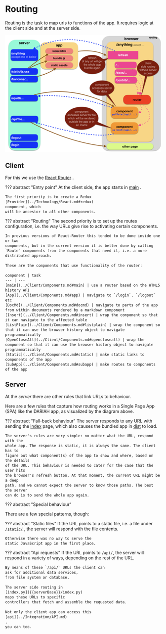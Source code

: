 # Routing

Routing is the task to map urls to functions of the app.
It requires logic at the client side and at the server side.

![diag](../design/design.006.png)

## Client
For this we use the
[React Router](../Technology/React.md#routing)
.

??? abstract "Entry point"
    At the client side, the app starts in
    [main](../Client/Components.md#main)
    .

    The first priority is to create a Redux
    [Provider](../Technology/React.md#redux)
    component, which
    will be ancestor to all other components.

??? abstract "Routing"
    The second priority is to set up the routes configuration, i.e. the way URLs
    give rise to activating certain components.

    In previous versions of React-Router this tended to be done inside one or two
    components, but in the current version it is better done by calling
    `Route` components from the components that need it, i.e. a more
    distributed approach.

    These are the components that use functionality of the router:

    component | task
    --- | ---
    [main](../Client/Components.md#main) | use a router based on the HTML5 history API
    [App](../Client/Components.md#app) | navigate to `/login`, `/logout` etc
    [DocMd](../Client/Components.md#docmd) | navigate to parts of the app from within documents rendered by a markdown component
    [Insert](../Client/Components.md#insert) | wrap the component so that it can navigate to the affected table
    [ListPlain](../Client/Components.md#listplain) | wrap the component so that it can use the browser history object to navigate programmatically
    [OpenCloseAll](../Client/Components.md#opencloseall) | wrap the component so that it can use the browser history object to navigate programmatically
    [Static](../Client/Components.md#static) | make static links to components of the app
    [SubApp](../Client/Components.md#subapp) | make routes to components of the app

## Server

At the *server* there are other rules that link URLs to behaviour.

Here are a few rules that capture how routing works in a Single Page App (SPA)
like the DARIAH app, as visualized by the diagram above.

??? abstract "Fall-back behaviour"
    The server responds to any URL with sending the
    [index]({{serverBase}}/templates/index.html)
    page, which also causes the bundled
    app in
    [dist]({{distBase}})
    to load.

    The server's rules are very simple: no matter what the URL, respond with the
    whole app. The response is static, it is always the same. The client has to
    figure out what component(s) of the app to show and where, based on the details
    of the URL. This behaviour is needed to cater for the case that the user hits
    the browser's refresh button. At that moment, the current URL might be a deep
    path, and we cannot expect the server to know those paths. The best the server
    can do is to send the whole app again.

??? abstract "Special behaviour"

There are a few special patterns, though:

??? abstract "Static files"
    If the URL points to a static file, i.e. a file under
    [`/static/`]({{staticBase}})
    ,
    the server
    will respond with the file contents.

    Otherwise there was no way to serve the
    static JavaScript app in the first place.

??? abstract "Api requests"
    If the URL points to `/api/`, the server will respond in a variety of ways,
    depending on the rest of the URL.

    By means of these `/api/` URLs the client can
    ask for additional data services,
    from file system or database.

    The server side routing in
    [index.py]({{serverBase}}/index.py)
    maps these URLs to specific
    controllers that fetch and assemble the requested data.

    Not only the client app can access this
    [api](../Integration/API.md)
    ,
    you can too.
